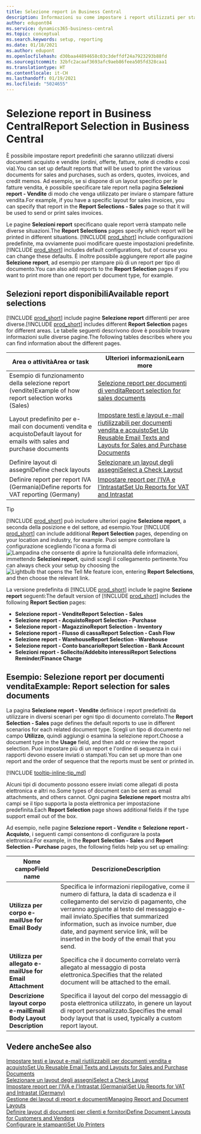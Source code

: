 ```yaml
---
title: Selezione report in Business Central
description: Informazioni su come impostare i report utilizzati per stampare vari tipi di documenti in Business Central.
author: edupont04
ms.service: dynamics365-business-central
ms.topic: conceptual
ms.search.keywords: setup, reporting
ms.date: 01/18/2021
ms.author: edupont
ms.openlocfilehash: d30baa44894658c03c3deffdf24a7923293b88fd
ms.sourcegitcommit: 32bfc2acaaf3693afc9aeb86feea505fd328caa1
ms.translationtype: HT
ms.contentlocale: it-CH
ms.lasthandoff: 01/19/2021
ms.locfileid: "5024655"
---
```

# <a name="report-selection-in-business-central"></a><span data-ttu-id="ab2ea-103">Selezione report in Business Central</span><span class="sxs-lookup"><span data-stu-id="ab2ea-103">Report Selection in Business Central</span></span>

<span data-ttu-id="ab2ea-104">È possibile impostare report predefiniti che saranno utilizzati diversi documenti acquisto e vendite (ordini, offerte, fatture, note di credito e così via).</span><span class="sxs-lookup"><span data-stu-id="ab2ea-104">You can set up default reports that will be used to print the various documents for sales and purchases, such as orders, quotes, invoices, and credit memos.</span></span> <span data-ttu-id="ab2ea-105">Ad esempio, se si dispone di un layout specifico per le fatture vendita, è possibile specificare tale report nella pagina **Selezioni report - Vendite** di modo che venga utilizzato per inviare o stampare fatture vendita.</span><span class="sxs-lookup"><span data-stu-id="ab2ea-105">For example, if you have a specific layout for sales invoices, you can specify that report in the **Report Selections - Sales** page so that it will be used to send or print sales invoices.</span></span>  

<span data-ttu-id="ab2ea-106">Le pagine **Selezioni report** specificano quale report verrà stampato nelle diverse situazioni.</span><span class="sxs-lookup"><span data-stu-id="ab2ea-106">The **Report Selections** pages specify which report will be printed in different situations.</span></span> <span data-ttu-id="ab2ea-107">[!INCLUDE [prod_short](includes/prod_short.md)] include configurazioni predefinite, ma ovviamente puoi modificare queste impostazioni predefinite.</span><span class="sxs-lookup"><span data-stu-id="ab2ea-107">[!INCLUDE [prod_short](includes/prod_short.md)] includes default configurations, but of course you can change these defaults.</span></span> <span data-ttu-id="ab2ea-108">È inoltre possibile aggiungere report alle pagine **Selezione report**, ad esempio per stampare più di un report per tipo di documento.</span><span class="sxs-lookup"><span data-stu-id="ab2ea-108">You can also add reports to the **Report Selection** pages if you want to print more than one report per document type, for example.</span></span>  

## <a name="available-report-selections"></a><span data-ttu-id="ab2ea-109">Selezioni report disponibili</span><span class="sxs-lookup"><span data-stu-id="ab2ea-109">Available report selections</span></span>

<span data-ttu-id="ab2ea-110">[!INCLUDE [prod_short](includes/prod_short.md)] include pagine **Selezione report** differenti per aree diverse.</span><span class="sxs-lookup"><span data-stu-id="ab2ea-110">[!INCLUDE [prod_short](includes/prod_short.md)] includes different **Report Selection** pages for different areas.</span></span> <span data-ttu-id="ab2ea-111">Le tabelle seguenti descrivono dove è possibile trovare informazioni sulle diverse pagine.</span><span class="sxs-lookup"><span data-stu-id="ab2ea-111">The following tables describes where you can find information about the different pages.</span></span>  

|<span data-ttu-id="ab2ea-112">Area o attività</span><span class="sxs-lookup"><span data-stu-id="ab2ea-112">Area or task</span></span>  |<span data-ttu-id="ab2ea-113">Ulteriori informazioni</span><span class="sxs-lookup"><span data-stu-id="ab2ea-113">Learn more</span></span>|
|--------------|----------|
|<span data-ttu-id="ab2ea-114">Esempio di funzionamento della selezione report (vendite)</span><span class="sxs-lookup"><span data-stu-id="ab2ea-114">Example of how report selection works (Sales)</span></span>|[<span data-ttu-id="ab2ea-115">Selezione report per documenti di vendita</span><span class="sxs-lookup"><span data-stu-id="ab2ea-115">Report selection for sales documents</span></span>](#example-report-selection-for-sales-documents)|
|<span data-ttu-id="ab2ea-116">Layout predefinito per e-mail con documenti vendita e acquisto</span><span class="sxs-lookup"><span data-stu-id="ab2ea-116">Default layout for emails with sales and purchase documents</span></span>  |[<span data-ttu-id="ab2ea-117">Impostare testi e layout e-mail riutilizzabili per documenti vendita e acquisto</span><span class="sxs-lookup"><span data-stu-id="ab2ea-117">Set Up Reusable Email Texts and Layouts for Sales and Purchase Documents</span></span>](admin-how-setup-email.md#set-up-reusable-email-texts-and-layouts-for-sales-and-purchase-documents) |
|<span data-ttu-id="ab2ea-118">Definire layout di assegni</span><span class="sxs-lookup"><span data-stu-id="ab2ea-118">Define check layouts</span></span>     |[<span data-ttu-id="ab2ea-119">Selezionare un layout degli assegni</span><span class="sxs-lookup"><span data-stu-id="ab2ea-119">Select a Check Layout</span></span>](finance-how-define-check-layouts.md) |
|<span data-ttu-id="ab2ea-120">Definire report per report IVA (Germania)</span><span class="sxs-lookup"><span data-stu-id="ab2ea-120">Define reports for VAT reporting (Germany)</span></span>|[<span data-ttu-id="ab2ea-121">Impostare report per l'IVA e l'Intrastat</span><span class="sxs-lookup"><span data-stu-id="ab2ea-121">Set Up Reports for VAT and Intrastat</span></span>](LocalFunctionality/Germany/how-to-set-up-reports-for-vat-and-intrastat.md) |

> [!TIP]
> <span data-ttu-id="ab2ea-122">[!INCLUDE [prod_short](includes/prod_short.md)] può includere ulteriori pagine **Selezione report**, a seconda della posizione e del settore, ad esempio.</span><span class="sxs-lookup"><span data-stu-id="ab2ea-122">Your [!INCLUDE [prod_short](includes/prod_short.md)] can include additional **Report Selection** pages, depending on your location and industry, for example.</span></span> <span data-ttu-id="ab2ea-123">Puoi sempre controllare la configurazione scegliendo l'icona a forma di ![Lampadina che consente di aprire la funzionalità delle informazioni](media/ui-search/search_small.png "Informazioni sull'operazione che si desidera eseguire"), immettendo **Selezioni report**, quindi scegli il collegamento pertinente.</span><span class="sxs-lookup"><span data-stu-id="ab2ea-123">You can always check your setup by choosing the ![Lightbulb that opens the Tell Me feature](media/ui-search/search_small.png "Tell me what you want to do") icon, entering **Report Selections**, and then choose the relevant link.</span></span>

<span data-ttu-id="ab2ea-124">La versione predefinita di [!INCLUDE [prod_short](includes/prod_short.md)] include le pagine **Sezione report** seguenti:</span><span class="sxs-lookup"><span data-stu-id="ab2ea-124">The default version of [!INCLUDE [prod_short](includes/prod_short.md)] includes the following **Report Section** pages:</span></span>

* <span data-ttu-id="ab2ea-125">**Selezione report - Vendite**</span><span class="sxs-lookup"><span data-stu-id="ab2ea-125">**Report Selection - Sales**</span></span>  
* <span data-ttu-id="ab2ea-126">**Selezione report - Acquisto**</span><span class="sxs-lookup"><span data-stu-id="ab2ea-126">**Report Selection - Purchase**</span></span>  
* <span data-ttu-id="ab2ea-127">**Selezione report - Magazzino**</span><span class="sxs-lookup"><span data-stu-id="ab2ea-127">**Report Selection - Inventory**</span></span>  
* <span data-ttu-id="ab2ea-128">**Selezione report - Flusso di cassa**</span><span class="sxs-lookup"><span data-stu-id="ab2ea-128">**Report Selection - Cash Flow**</span></span>  
* <span data-ttu-id="ab2ea-129">**Selezione report - Warehouse**</span><span class="sxs-lookup"><span data-stu-id="ab2ea-129">**Report Selection - Warehouse**</span></span>  
* <span data-ttu-id="ab2ea-130">**Selezione report - Conto bancario**</span><span class="sxs-lookup"><span data-stu-id="ab2ea-130">**Report Selection - Bank Account**</span></span>  
* <span data-ttu-id="ab2ea-131">**Selezioni report - Sollecito/Addebito interessi**</span><span class="sxs-lookup"><span data-stu-id="ab2ea-131">**Report Selections Reminder/Finance Charge**</span></span>  

## <a name="example-report-selection-for-sales-documents"></a><span data-ttu-id="ab2ea-132">Esempio: Selezione report per documenti vendita</span><span class="sxs-lookup"><span data-stu-id="ab2ea-132">Example: Report selection for sales documents</span></span>

<span data-ttu-id="ab2ea-133">La pagina **Selezione report - Vendite** definisce i report predefiniti da utilizzare in diversi scenari per ogni tipo di documento correlato.</span><span class="sxs-lookup"><span data-stu-id="ab2ea-133">The **Report Selection - Sales** page defines the default reports to use in different scenarios for each related document type.</span></span> <span data-ttu-id="ab2ea-134">Scegli un tipo di documento nel campo **Utilizzo**, quindi aggiungi o esamina la selezione report.</span><span class="sxs-lookup"><span data-stu-id="ab2ea-134">Choose a document type in the **Usage** field, and then add or review the report selection.</span></span> <span data-ttu-id="ab2ea-135">Puoi impostare più di un report e l'ordine di sequenza in cui i rapporti devono essere inviati o stampati.</span><span class="sxs-lookup"><span data-stu-id="ab2ea-135">You can set up more than one report and the order of sequence that the reports must be sent or printed in.</span></span>  

[!INCLUDE [tooltip-inline-tip_md](includes/tooltip-inline-tip_md.md)]

<span data-ttu-id="ab2ea-136">Alcuni tipi di documento possono essere inviati come allegati di posta elettronica e altri no.</span><span class="sxs-lookup"><span data-stu-id="ab2ea-136">Some types of document can be sent as email attachments, and others cannot.</span></span> <span data-ttu-id="ab2ea-137">Ogni pagina **Selezione report** mostra altri campi se il tipo supporta la posta elettronica per impostazione predefinita.</span><span class="sxs-lookup"><span data-stu-id="ab2ea-137">Each **Report Selection** page shows additional fields if the type support email out of the box.</span></span>  

<span data-ttu-id="ab2ea-138">Ad esempio, nelle pagine **Selezione report - Vendite** e **Selezione report - Acquisto**, i seguenti campi consentono di configurare la posta elettronica:</span><span class="sxs-lookup"><span data-stu-id="ab2ea-138">For example, in the **Report Selection - Sales** and **Report Selection - Purchase** pages, the following fields help you set up emailing:</span></span>

|<span data-ttu-id="ab2ea-139">Nome campo</span><span class="sxs-lookup"><span data-stu-id="ab2ea-139">Field name</span></span> |<span data-ttu-id="ab2ea-140">Descrizione</span><span class="sxs-lookup"><span data-stu-id="ab2ea-140">Description</span></span>  |
|-----------|-------------|
|<span data-ttu-id="ab2ea-141">**Utilizza per corpo e-mail**</span><span class="sxs-lookup"><span data-stu-id="ab2ea-141">**Use for Email Body**</span></span>| <span data-ttu-id="ab2ea-142">Specifica le informazioni riepilogative, come il numero di fattura, la data di scadenza e il collegamento del servizio di pagamento, che verranno aggiunte al testo del messaggio e-mail inviato.</span><span class="sxs-lookup"><span data-stu-id="ab2ea-142">Specifies that summarized information, such as invoice number, due date, and payment service link, will be inserted in the body of the email that you send.</span></span>        |
|<span data-ttu-id="ab2ea-143">**Utilizza per allegato e-mail**</span><span class="sxs-lookup"><span data-stu-id="ab2ea-143">**Use for Email Attachment**</span></span>| <span data-ttu-id="ab2ea-144">Specifica che il documento correlato verrà allegato al messaggio di posta elettronica.</span><span class="sxs-lookup"><span data-stu-id="ab2ea-144">Specifies that the related document will be attached to the email.</span></span>|
|<span data-ttu-id="ab2ea-145">**Descrizione layout corpo e-mail**</span><span class="sxs-lookup"><span data-stu-id="ab2ea-145">**Email Body Layout Description**</span></span>|<span data-ttu-id="ab2ea-146">Specifica il layout del corpo del messaggio di posta elettronica utilizzato, in genere un layout di report personalizzato.</span><span class="sxs-lookup"><span data-stu-id="ab2ea-146">Specifies the email body layout that is used, typically a custom report layout.</span></span> |

## <a name="see-also"></a><span data-ttu-id="ab2ea-147">Vedere anche</span><span class="sxs-lookup"><span data-stu-id="ab2ea-147">See also</span></span>

[<span data-ttu-id="ab2ea-148">Impostare testi e layout e-mail riutilizzabili per documenti vendita e acquisto</span><span class="sxs-lookup"><span data-stu-id="ab2ea-148">Set Up Reusable Email Texts and Layouts for Sales and Purchase Documents</span></span>](admin-how-setup-email.md#set-up-reusable-email-texts-and-layouts-for-sales-and-purchase-documents)  
[<span data-ttu-id="ab2ea-149">Selezionare un layout degli assegni</span><span class="sxs-lookup"><span data-stu-id="ab2ea-149">Select a Check Layout</span></span>](finance-how-define-check-layouts.md)  
[<span data-ttu-id="ab2ea-150">Impostare report per l'IVA e l'Intrastat (Germania)</span><span class="sxs-lookup"><span data-stu-id="ab2ea-150">Set Up Reports for VAT and Intrastat (Germany)</span></span>](LocalFunctionality/Germany/how-to-set-up-reports-for-vat-and-intrastat.md)  
[<span data-ttu-id="ab2ea-151">Gestione dei layout di report e documenti</span><span class="sxs-lookup"><span data-stu-id="ab2ea-151">Managing Report and Document Layouts</span></span>](ui-manage-report-layouts.md)  
[<span data-ttu-id="ab2ea-152">Definire layout di documenti per clienti e fornitori</span><span class="sxs-lookup"><span data-stu-id="ab2ea-152">Define Document Layouts for Customers and Vendors</span></span>](ui-define-customer-vendor-document-layouts.md)  
[<span data-ttu-id="ab2ea-153">Configurare le stampanti</span><span class="sxs-lookup"><span data-stu-id="ab2ea-153">Set Up Printers</span></span>](ui-specify-printer-selection-reports.md)  

